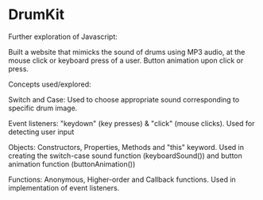 # DrumKit

Further exploration of Javascript:

Built a website that mimicks the sound of drums using MP3 audio, at the mouse click or keyboard press of a user. Button animation upon click or press.


Concepts used/explored:

Switch and Case: Used to choose appropriate sound corresponding to specific drum image.

Event listeners: "keydown" (key presses) & "click" (mouse clicks). Used for detecting user input

Objects: Constructors, Properties, Methods and "this" keyword. Used in creating the switch-case sound function (keyboardSound()) and button animation function    (buttonAnimation())

Functions: Anonymous, Higher-order and Callback functions. Used in implementation of event listeners.
